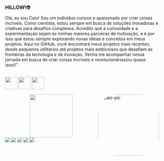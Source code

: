 ### HILLOW!🤓
<p> Olá, eu sou Caio! Sou um indivíduo curioso e apaixonado por criar coisas incríveis. Como cientista, estou sempre em busca de soluções inovadoras e criativas para desafios complexos. Acredito que a curiosidade e a experimentação sejam as minhas maiores parceiras de motivação, e é por isso que estou sempre explorando novas ideias e conceitos em meus projetos. Aqui no GitHub, você encontrará meus projetos mais recentes, desde pequenos utilitários até projetos mais ambiciosos que desafiam as fronteiras da tecnologia e da inovação. Venha me acompanhar nessa jornada em busca de criar coisas incríveis e revolucionárias(ou quase isso)!"

<div style="display: inline_block"><br>
  <img src="https://cdn.jsdelivr.net/gh/devicons/devicon/icons/jupyter/jupyter-original-wordmark.svg" width="40" height="40"/> 
  <img src="https://cdn.jsdelivr.net/gh/devicons/devicon/icons/python/python-original-wordmark.svg" width="40" height="40"/> 
  <img src="https://github.githubassets.com/images/modules/logos_page/GitHub-Mark.png" width="40" height="40"/>

<p align="justify">
  <img align="right" alt="Caio-pic" height="200" style="border-radius:60px;" src="https://upload.wikimedia.org/wikipedia/commons/thumb/1/1a/Tatung-einstein-computer.png/868px-Tatung-einstein-computer.png">
</div>
  <div align="center">
  <a href="https://github.com/CaioHubit">
  <img height="140em" src="https://github-readme-stats.vercel.app/api?username=CaioHubit&show_icons=true&theme=prussian&include_all_commits=true&count_private=true"/>
</div>

<div> 
  <a href="https://www.youtube.com/@cddvd9167" target="_blank"><img src="https://img.shields.io/badge/YouTube-FF0000?style=for-the-badge&logo=youtube&logoColor=white" target="_blank"></a>
  <a href="https://www.instagram.com/cdescolado/" target="_blank"><img src="https://img.shields.io/badge/-Instagram-%23E4405F?style=for-the-badge&logo=instagram&logoColor=white" target="_blank"></a>
 <a href="https://discord.gg/Caio#2380" target="_blank"><img src="https://img.shields.io/badge/Discord-7289DA?style=for-the-badge&logo=discord&logoColor=white" target="_blank"></a> 
  <a href = "mailto:caiopalatin@gmail.com"><img src="https://img.shields.io/badge/-Gmail-%23333?style=for-the-badge&logo=gmail&logoColor=white" target="_blank"></a>
  <a href = "https://twitter.com/sadcaiomesmo"><img src="https://img.shields.io/badge/Twitter-1DA1F2?style=for-the-badge&logo=twitter&logoColor=white" target="_blank"></a>
</div>
